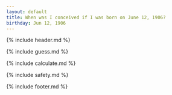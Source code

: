 ```yaml
---
layout: default
title: When was I conceived if I was born on June 12, 1906?
birthday: Jun 12, 1906
---
```


{% include header.md %}

{% include guess.md %}

{% include calculate.md %}

{% include safety.md %}

{% include footer.md %}



